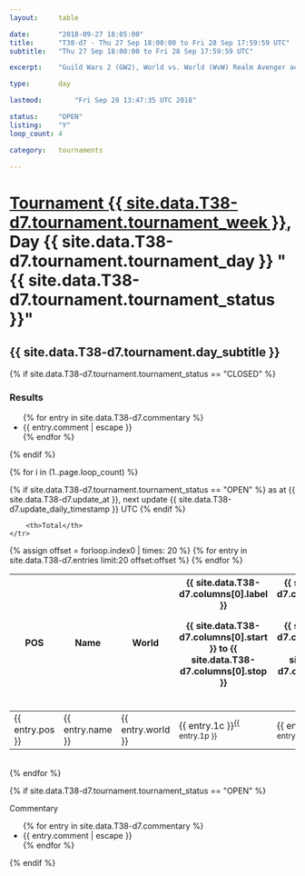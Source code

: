 ```yaml
---
layout: 	table

date: 		"2018-09-27 18:05:00"
title: 		"T38-d7 - Thu 27 Sep 18:00:00 to Fri 28 Sep 17:59:59 UTC"
subtitle: 	"Thu 27 Sep 18:00:00 to Fri 28 Sep 17:59:59 UTC"

excerpt:    "Guild Wars 2 (GW2), World vs. World (WvW) Realm Avenger achivement Tournament. \"Every Kill Counts\""

type:       day

lastmod: 		"Fri Sep 28 13:47:35 UTC 2018"

status:     "OPEN"
listing:    "Y"
loop_count: 4

category: 	tournaments

---
```

<div class="table_header">
    <h1><a href="{{ site.data.T38-d7.tournament.week_url }}">Tournament {{ site.data.T38-d7.tournament.tournament_week }}</a>, Day {{ site.data.T38-d7.tournament.tournament_day }} "{{ site.data.T38-d7.tournament.tournament_status }}"</h1>
    <h2>{{ site.data.T38-d7.tournament.day_subtitle }}</h2> 
</div>

{% if site.data.T38-d7.tournament.tournament_status == "CLOSED" %} 
<div class="commentary">
  <h3>Results</h3>
  <ul>
    {% for entry in site.data.T38-d7.commentary %}
    <li class="commentary_list">{{ entry.comment | escape }}</li>
    {% endfor %}
  </ul>
</div>
{% endif %}


{% for i in (1..page.loop_count) %}

{% if site.data.T38-d7.tournament.tournament_status == "OPEN" %} 
<span class="table_nextupdate">as at {{ site.data.T38-d7.update_at }}, next update {{ site.data.T38-d7.update_daily_timestamp }} UTC</span> 
{% endif %}

<table class="day_table">
  <colgroup>
    <col style="width:18px">
    <col style="width:55px">
    <col style="width:55px">
    <col style="width:12px">
    <col style="width:12px">
    <col style="width:12px">
    <col style="width:12px">
    <col style="width:12px">
    <col style="width:12px">
    <col style="width:12px">
    <col style="width:12px">
    <col style="width:12px">
    <col style="width:12px">
    <col style="width:12px">
    <col style="width:12px">
    <col style="width:12px">
    <col style="width:12px">
    <col style="width:12px">
    <col style="width:12px">
    <col style="width:12px">
    <col style="width:12px">
    <col style="width:12px">
    <col style="width:12px">
    <col style="width:12px">
    <col style="width:12px">
    <col style="width:12px">
    <col style="width:12px">
    <col style="width:18px">
  </colgroup>  
  <thead>
    <tr>
        <th>POS</th>
        <th class="AlignLeft">Name</th>
        <th class="AlignLeft">World</th>

<th><div class="label">{{ site.data.T38-d7.columns[0].label }}<p class="onhover">{{ site.data.T38-d7.columns[0].start }} to {{ site.data.T38-d7.columns[0].stop }}</p></div>​</th>
<th><div class="label">{{ site.data.T38-d7.columns[1].label }}<p class="onhover">{{ site.data.T38-d7.columns[1].start }} to {{ site.data.T38-d7.columns[1].stop }}</p></div>​</th>
<th><div class="label">{{ site.data.T38-d7.columns[2].label }}<p class="onhover">{{ site.data.T38-d7.columns[2].start }} to {{ site.data.T38-d7.columns[2].stop }}</p></div>​</th>
<th><div class="label">{{ site.data.T38-d7.columns[3].label }}<p class="onhover">{{ site.data.T38-d7.columns[3].start }} to {{ site.data.T38-d7.columns[3].stop }}</p></div>​</th>
<th><div class="label">{{ site.data.T38-d7.columns[4].label }}<p class="onhover">{{ site.data.T38-d7.columns[4].start }} to {{ site.data.T38-d7.columns[4].stop }}</p></div>​</th>
<th><div class="label">{{ site.data.T38-d7.columns[5].label }}<p class="onhover">{{ site.data.T38-d7.columns[5].start }} to {{ site.data.T38-d7.columns[5].stop }}</p></div>​</th>
<th><div class="label">{{ site.data.T38-d7.columns[6].label }}<p class="onhover">{{ site.data.T38-d7.columns[6].start }} to {{ site.data.T38-d7.columns[6].stop }}</p></div>​</th>
<th><div class="label">{{ site.data.T38-d7.columns[7].label }}<p class="onhover">{{ site.data.T38-d7.columns[7].start }} to {{ site.data.T38-d7.columns[7].stop }}</p></div>​</th>
<th><div class="label">{{ site.data.T38-d7.columns[8].label }}<p class="onhover">{{ site.data.T38-d7.columns[8].start }} to {{ site.data.T38-d7.columns[8].stop }}</p></div>​</th>
<th><div class="label">{{ site.data.T38-d7.columns[9].label }}<p class="onhover">{{ site.data.T38-d7.columns[9].start }} to {{ site.data.T38-d7.columns[9].stop }}</p></div>​</th>
<th><div class="label">{{ site.data.T38-d7.columns[10].label }}<p class="onhover">{{ site.data.T38-d7.columns[10].start }} to {{ site.data.T38-d7.columns[10].stop }}</p></div>​</th>

<th><div class="label">{{ site.data.T38-d7.columns[11].label }}<p class="onhover">{{ site.data.T38-d7.columns[11].start }} to {{ site.data.T38-d7.columns[11].stop }}</p></div>​</th>
<th><div class="label">{{ site.data.T38-d7.columns[12].label }}<p class="onhover">{{ site.data.T38-d7.columns[12].start }} to {{ site.data.T38-d7.columns[12].stop }}</p></div>​</th>
<th><div class="label">{{ site.data.T38-d7.columns[13].label }}<p class="onhover">{{ site.data.T38-d7.columns[13].start }} to {{ site.data.T38-d7.columns[13].stop }}</p></div>​</th>
<th><div class="label">{{ site.data.T38-d7.columns[14].label }}<p class="onhover">{{ site.data.T38-d7.columns[14].start }} to {{ site.data.T38-d7.columns[14].stop }}</p></div>​</th>
<th><div class="label">{{ site.data.T38-d7.columns[15].label }}<p class="onhover">{{ site.data.T38-d7.columns[15].start }} to {{ site.data.T38-d7.columns[15].stop }}</p></div>​</th>
<th><div class="label">{{ site.data.T38-d7.columns[16].label }}<p class="onhover">{{ site.data.T38-d7.columns[16].start }} to {{ site.data.T38-d7.columns[16].stop }}</p></div>​</th>
<th><div class="label">{{ site.data.T38-d7.columns[17].label }}<p class="onhover">{{ site.data.T38-d7.columns[17].start }} to {{ site.data.T38-d7.columns[17].stop }}</p></div>​</th>
<th><div class="label">{{ site.data.T38-d7.columns[18].label }}<p class="onhover">{{ site.data.T38-d7.columns[18].start }} to {{ site.data.T38-d7.columns[18].stop }}</p></div>​</th>
<th><div class="label">{{ site.data.T38-d7.columns[19].label }}<p class="onhover">{{ site.data.T38-d7.columns[19].start }} to {{ site.data.T38-d7.columns[19].stop }}</p></div>​</th>
<th><div class="label">{{ site.data.T38-d7.columns[20].label }}<p class="onhover">{{ site.data.T38-d7.columns[20].start }} to {{ site.data.T38-d7.columns[20].stop }}</p></div>​</th>

<th><div class="label">{{ site.data.T38-d7.columns[21].label }}<p class="onhover">{{ site.data.T38-d7.columns[21].start }} to {{ site.data.T38-d7.columns[21].stop }}</p></div>​</th>
<th><div class="label">{{ site.data.T38-d7.columns[22].label }}<p class="onhover">{{ site.data.T38-d7.columns[22].start }} to {{ site.data.T38-d7.columns[22].stop }}</p></div>​</th>
<th><div class="label">{{ site.data.T38-d7.columns[23].label }}<p class="onhover">{{ site.data.T38-d7.columns[23].start }} to {{ site.data.T38-d7.columns[23].stop }}</p></div>​</th>

        <th>Total</th>
    </tr>
  </thead>
  {% assign offset = forloop.index0 | times: 20 %}
<tbody>
{% for entry in site.data.T38-d7.entries limit:20 offset:offset %}
  <tr>
    <td class="pl{{ entry.pos }}">{{ entry.pos }}</td>
    <td class="AlignLeft">{{ entry.name }}</td>
    <td class="AlignLeft">{{ entry.world }}</td>
    <td class="pl{{ entry.1p }}">{{ entry.1c }}<sup>{{ entry.1p }}</sup></td>
    <td class="pl{{ entry.2p }}">{{ entry.2c }}<sup>{{ entry.2p }}</sup></td>
    <td class="pl{{ entry.3p }}">{{ entry.3c }}<sup>{{ entry.3p }}</sup></td>
    <td class="pl{{ entry.4p }}">{{ entry.4c }}<sup>{{ entry.4p }}</sup></td>
    <td class="pl{{ entry.5p }}">{{ entry.5c }}<sup>{{ entry.5p }}</sup></td>
    <td class="pl{{ entry.6p }}">{{ entry.6c }}<sup>{{ entry.6p }}</sup></td>
    <td class="pl{{ entry.7p }}">{{ entry.7c }}<sup>{{ entry.7p }}</sup></td>
    <td class="pl{{ entry.8p }}">{{ entry.8c }}<sup>{{ entry.8p }}</sup></td>
    <td class="pl{{ entry.9p }}">{{ entry.9c }}<sup>{{ entry.9p }}</sup></td>
    <td class="pl{{ entry.10p }}">{{ entry.10c }}<sup>{{ entry.10p }}</sup></td>
    <td class="pl{{ entry.11p }}">{{ entry.11c }}<sup>{{ entry.11p }}</sup></td>
    <td class="pl{{ entry.12p }}">{{ entry.12c }}<sup>{{ entry.12p }}</sup></td>
    <td class="pl{{ entry.13p }}">{{ entry.13c }}<sup>{{ entry.13p }}</sup></td>
    <td class="pl{{ entry.14p }}">{{ entry.14c }}<sup>{{ entry.14p }}</sup></td>
    <td class="pl{{ entry.15p }}">{{ entry.15c }}<sup>{{ entry.15p }}</sup></td>
    <td class="pl{{ entry.16p }}">{{ entry.16c }}<sup>{{ entry.16p }}</sup></td>
    <td class="pl{{ entry.17p }}">{{ entry.17c }}<sup>{{ entry.17p }}</sup></td>
    <td class="pl{{ entry.18p }}">{{ entry.18c }}<sup>{{ entry.18p }}</sup></td>
    <td class="pl{{ entry.19p }}">{{ entry.19c }}<sup>{{ entry.19p }}</sup></td>
    <td class="pl{{ entry.20p }}">{{ entry.20c }}<sup>{{ entry.20p }}</sup></td>
    <td class="pl{{ entry.21p }}">{{ entry.21c }}<sup>{{ entry.21p }}</sup></td>
    <td class="pl{{ entry.22p }}">{{ entry.22c }}<sup>{{ entry.22p }}</sup></td>
    <td class="pl{{ entry.23p }}">{{ entry.23c }}<sup>{{ entry.23p }}</sup></td>
    <td class="pl{{ entry.24p }}">{{ entry.24c }}<sup>{{ entry.24p }}</sup></td>
    <td>{{ entry.total }}</td>
  </tr>
{% endfor %}  
</tbody>
</table>
<div class="leaderboard"></div>
<br />
{% endfor %}

{% if site.data.T38-d7.tournament.tournament_status == "OPEN" %} 
<div class="commentary">
  <span class="commentary_title">Commentary</span>
  <ul>
    {% for entry in site.data.T38-d7.commentary %}
    <li class="commentary_list">{{ entry.comment | escape }}</li>
    {% endfor %}
  </ul>
</div>
{% endif %}


